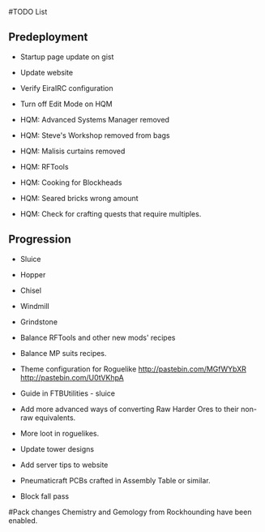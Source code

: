 ﻿#TODO List

## Predeployment
- Startup page update on gist
- Update website
- Verify EiraIRC configuration
- Turn off Edit Mode on HQM



- HQM: Advanced Systems Manager removed
- HQM: Steve's Workshop removed from bags
- HQM: Malisis curtains removed 
- HQM: RFTools
- HQM: Cooking for Blockheads
- HQM: Seared bricks wrong amount
- HQM: Check for crafting quests that require multiples. 

## Progression
- Sluice
- Hopper
- Chisel
- Windmill
- Grindstone


- Balance RFTools and other new mods' recipes
- Balance MP suits recipes.
- Theme configuration for Roguelike http://pastebin.com/MGfWYbXR http://pastebin.com/U0tVKhpA
- Guide in FTBUtilities - sluice
- Add more advanced ways of converting Raw Harder Ores to their non-raw equivalents. 
- More loot in roguelikes.
- Update tower designs
- Add server tips to website
- Pneumaticraft PCBs crafted in Assembly Table or similar.
- Block fall pass

#Pack changes
Chemistry and Gemology from Rockhounding have been enabled.
